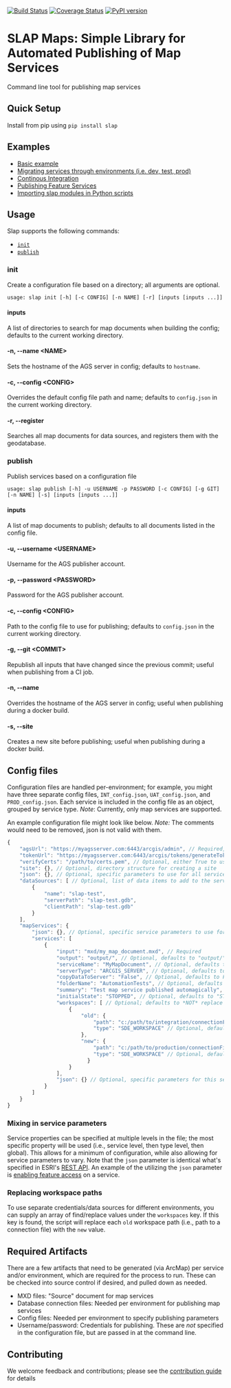 [![Build Status](https://travis-ci.org/gisinc/slap.svg?branch=master)](https://travis-ci.org/gisinc/slap)
[![Coverage Status](https://coveralls.io/repos/github/gisinc/slap/badge.svg?branch=master)](https://coveralls.io/github/gisinc/slap?branch=master)
[![PyPI version](https://badge.fury.io/py/slap.svg)](https://badge.fury.io/py/slap)

# SLAP Maps: Simple Library for Automated Publishing of Map Services

Command line tool for publishing map services

## Quick Setup
Install from pip using `pip install slap`

## Examples
* [Basic example](docs/basic-example.md)
* [Migrating services through environments (i.e. dev, test, prod)](docs/environment-transform.md)
* [Continous Integration](docs/continuous-integration.md)
* [Publishing Feature Services](docs/publish-feature-service.md)
* [Importing slap modules in Python scripts](docs/importing.md)

## Usage

Slap supports the following commands:

* [`init`](#init)
* [`publish`](#publish)

### init
Create a configuration file based on a directory; all arguments are optional.

```shell
usage: slap init [-h] [-c CONFIG] [-n NAME] [-r] [inputs [inputs ...]]
```

#### inputs
A list of directories to search for map documents when building the config; defaults to the current working directory.

#### -n, --name \<NAME>
Sets the hostname of the AGS server in config; defaults to `hostname`.

#### -c, --config \<CONFIG>
Overrides the default config file path and name; defaults to `config.json` in the current working directory.

#### -r, --register
Searches all map documents for data sources, and registers them with the geodatabase.

### publish
Publish services based on a configuration file

```
usage: slap publish [-h] -u USERNAME -p PASSWORD [-c CONFIG] [-g GIT] [-n NAME] [-s] [inputs [inputs ...]]
```

#### inputs
A list of map documents to publish; defaults to all documents listed in the config file.

#### -u, --username \<USERNAME>
Username for the AGS publisher account.

#### -p, --password \<PASSWORD>
Password for the AGS publisher account.

#### -c, --config \<CONFIG>
Path to the config file to use for publishing; defaults to `config.json` in the current working directory.

#### -g, --git \<COMMIT>
Republish all inputs that have changed since the previous commit; useful when publishing from a CI job.

#### -n, --name
Overrides the hostname of the AGS server in config; useful when publishing during a docker build.

#### -s, --site
Creates a new site before publishing; useful when publishing during a docker build.

## Config files
Configuration files are handled per-environment; for example, you might have three separate config files, `INT_config.json`, `UAT_config.json`, and `PROD_config.json`.
Each service is included in the config file as an object, grouped by service type.  *Note*:  Currently, only map services are supported.

An example configuration file might look like below.  *Note:* The comments would need to be removed, json is not valid with them.

```javascript
{
    "agsUrl": "https://myagsserver.com:6443/arcgis/admin", // Required, URL for AGS admin endpoint
    "tokenUrl": "https://myagsserver.com:6443/arcgis/tokens/generateToken", // Optional, URL for token service; defaults to AGS token endpoint
    "verifyCerts": "/path/to/certs.pem", // Optional, either True to use default store, False to not verify, or path to cert file. Defaults to False.
    "site": {}, // Optional, directory structure for creating a site
    "json": {}, // Optional, specific parameters to use for all services, of all types.
    "dataSources": [ // Optional, list of data items to add to the server store
        {
            "name": "slap-test",
            "serverPath": "slap-test.gdb",
            "clientPath": "slap-test.gdb"
        }
    ],
    "mapServices": {
        "json": {}, // Optional, specific service parameters to use for all map services
        "services": [
            {
                "input": "mxd/my_map_document.mxd", // Required
                "output": "output/", // Optional, defaults to "output/"
                "serviceName": "MyMapDocument", // Optional, defaults to MXD filename, "my_map_document" here
                "serverType": "ARCGIS_SERVER", // Optional, defaults to "ARCGIS_SERVER"
                "copyDataToServer": "False", // Optional, defaults to False
                "folderName": "AutomationTests", // Optional, defaults to ""
                "summary": "Test map service published automagically", // Optional, defaults to ""
                "initialState": "STOPPED", // Optional, defaults to "STARTED"
                "workspaces": [ // Optional; defaults to *NOT* replace workspace paths
                    {
                        "old": {
                            "path": "c:/path/to/integration/connectionFile.sde", // Required if workspaces is defined
                            "type": "SDE_WORKSPACE" // Optional, defaults to SDE_WORKSPACE, for file geodatabase, use "FILEGDB_WORKSPACE"
                        },
                        "new": {
                            "path": "c:/path/to/production/connectionFile.sde", // Required if workspaces is defined
                            "type": "SDE_WORKSPACE" // Optional, defaults to SDE_WORKSPACE, for file geodatabase, use "FILEGDB_WORKSPACE"
                          }
                    }
                ],
                "json": {} // Optional, specific parameters for this service only
            }
        ]
    }
}
```

### Mixing in service parameters
Service properties can be specified at multiple levels in the file; the most 
specific property will be used (i.e., service level, then type level, then 
global).  This allows for a minimum of configuration, while also allowing 
for service parameters to vary.  Note that the `json` parameter is identical 
what's specified in ESRI's [REST API](http://resources.arcgis.com/en/help/arcgis-rest-api/index.html#/Create_Service/02r3000001tr000000/). 
An example of the utilizing the `json` parameter is [enabling feature access](docs/publish-feature-service.md) 
on a service.

### Replacing workspace paths
To use separate credentials/data sources for different environments, you can supply an array of find/replace values under the `workspaces` key.  If this key is found,
the script will replace each `old` workspace path (i.e., path to a connection file) with the `new` value.

## Required Artifacts
There are a few artifacts that need to be generated (via ArcMap) per service and/or environment, which are required for the process to run.  These can be checked into source control if desired, and pulled down as needed.

* MXD files: "Source" document for map services
* Database connection files: Needed per environment for publishing map services
* Config files: Needed per environment to specify publishing parameters
* Username/password: Credentials for publishing.  These are *not* specified in the configuration file, but are passed in at the command line.

## Contributing
We welcome feedback and contributions; please see the [contribution guide](CONTRIBUTING.md) for details
